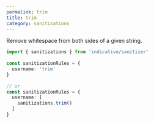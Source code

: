 ```yaml
---
permalink: trim
title: trim
category: sanitizations
---
```


Remove whitespace from both sides of a given string.
 
```ts
import { sanitizations } from 'indicative/sanitizer'
 
const sanitizationRules = {
  username: 'trim'
}
 
// or
const sanitizationRules = {
  username: [
    sanitizations.trim()
  ]
}
```
